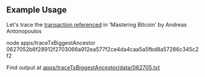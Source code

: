 ## Example Usage

Let's trace the [transaction referenced](https://github.com/bitcoinbook/bitcoinbook/blob/develop/ch02.asciidoc#buying-a-cup-of-coffee) in 'Mastering Bitcoin' by Andreas Antonopoulos

node apps/traceTxBiggestAncestor 0627052b6f28912f2703066a912ea577f2ce4da4caa5a5fbd8a57286c345c2f2

Find output at [apps/traceTxBiggestAncestor/data/062705.txt](./data/062705.txt)